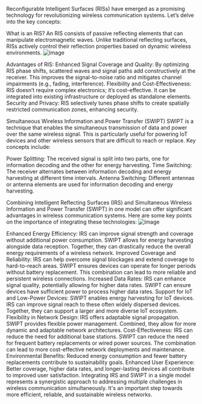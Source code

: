 Reconfigurable Intelligent Surfaces (RISs) have emerged as a promising technology for revolutionizing wireless communication systems. Let’s delve into the key concepts:

What is an RIS?
An RIS consists of passive reflecting elements that can manipulate electromagnetic waves.
Unlike traditional reflecting surfaces, RISs actively control their reflection properties based on dynamic wireless environments.
![image](https://github.com/nandinigithub22/RIS_Model_/assets/172033432/53cf4ec6-5277-4a1b-9592-f1b20ee41caa)


Advantages of RIS:
Enhanced Signal Coverage and Quality:
By optimizing RIS phase shifts, scattered waves and signal paths add constructively at the receiver.
This improves the signal-to-noise ratio and mitigates channel impairments (e.g., fading, interference).
Flexibility and Cost-Effectiveness:
RIS doesn’t require complex electronics; it’s cost-effective.
It can be integrated into existing infrastructure or deployed as standalone elements.
Security and Privacy:
RIS selectively tunes phase shifts to create spatially restricted communication zones, enhancing security.


Simultaneous Wireless Information and Power Transfer (SWIPT)
SWIPT is a technique that enables the simultaneous transmission of data and power over the same wireless signal. This is particularly useful for powering IoT devices and other wireless sensors that are difficult to reach or replace. Key concepts include:

Power Splitting: The received signal is split into two parts, one for information decoding and the other for energy harvesting.
Time Switching: The receiver alternates between information decoding and energy harvesting at different time intervals.
Antenna Switching: Different antennas or antenna elements are used for information decoding and energy harvesting.

Combining Intelligent Reflecting Surfaces (IRS) and Simultaneous Wireless Information and Power Transfer (SWIPT) in one model can offer significant advantages in wireless communication systems. Here are some key points on the importance of integrating these technologies:
![image](https://github.com/nandinigithub22/RIS_Model_/assets/172033432/ccd7e2bb-340b-4a07-857d-2238792bf08c)

Enhanced Energy Efficiency:
IRS can improve signal strength and coverage without additional power consumption.
SWIPT allows for energy harvesting alongside data reception.
Together, they can drastically reduce the overall energy requirements of a wireless network.
Improved Coverage and Reliability:
IRS can help overcome signal blockages and extend coverage to hard-to-reach areas.
SWIPT ensures devices can operate for longer periods without battery replacement.
This combination can lead to more reliable and persistent wireless connections.
Increased Data Rates:
IRS can enhance signal quality, potentially allowing for higher data rates.
SWIPT can ensure devices have sufficient power to process higher data rates.
Support for IoT and Low-Power Devices:
SWIPT enables energy harvesting for IoT devices.
IRS can improve signal reach to these often widely dispersed devices.
Together, they can support a larger and more diverse IoT ecosystem.
Flexibility in Network Design:
IRS offers adaptable signal propagation.
SWIPT provides flexible power management.
Combined, they allow for more dynamic and adaptable network architectures.
Cost-Effectiveness:
IRS can reduce the need for additional base stations.
SWIPT can reduce the need for frequent battery replacements or wired power sources.
The combination can lead to more cost-effective network deployments and maintenance.
Environmental Benefits:
Reduced energy consumption and fewer battery replacements contribute to sustainability goals.
Enhanced User Experience:
Better coverage, higher data rates, and longer-lasting devices all contribute to improved user satisfaction.
Integrating IRS and SWIPT in a single model represents a synergistic approach to addressing multiple challenges in wireless communication simultaneously. It's an important step towards more efficient, reliable, and sustainable wireless networks.
